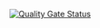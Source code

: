 ﻿[![Quality Gate Status](https://sonarqube.bvsilva.com/api/project_badges/measure?project=ApiTemplate&metric=alert_status&token=sqb_46ae56ae1a4915d3ad7598394532462ce4e1ef34)](https://sonarqube.bvsilva.com/dashboard?id=ApiTemplate)